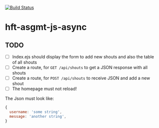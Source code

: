 [![Build Status](https://travis-ci.org/hft-stuttgart-ipr/hft-asgmt-js-async-81mide1bif.svg?branch=master)](https://travis-ci.org/hft-stuttgart-ipr/hft-asgmt-js-async-81mide1bif)

# hft-asgmt-js-async

## TODO
  - [ ] Index.ejs should display the form to add new shouts and also the table of all shouts
  - [ ] Create a route, for `GET /api/shouts` to get a JSON response with all shouts
  - [ ] Create a route, for `POST /api/shouts` to receive JSON and add a new shout
  - [ ] The homepage must not reload!

The Json must look like:

```js
{
  username: 'some string',
  message: 'another string',
}
```
